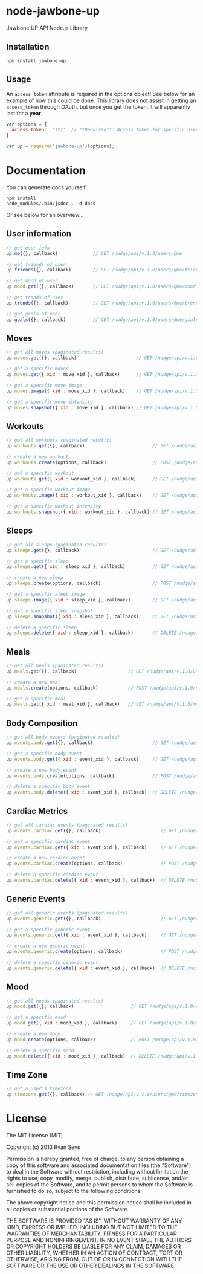 node-jawbone-up
===============

Jawbone UP API Node.js Library

## Installation

`npm install jawbone-up`

## Usage

An `access_token` attribute is required in the options object!
See below for an example of how this could be done. This library does not
assist in getting an `access_token` through OAuth, but once you get the token,
it will apparently last for a **year**.

```javascript
var options = {
  access_token:  'zzz'  // **Required**: Access token for specific user.
}

var up = require('jawbone-up')(options);
```

# Documentation

You can generate docs yourself:

```
npm install
node_modules/.bin/jsdoc . -d docs
```

Or see below for an overview...

## User information

```javascript
// get user info
up.me({}, callback)             // GET /nudge/api/v.1.0/users/@me

// get friends of user
up.friends({}, callback)        // GET /nudge/api/v.1.0/users/@me/friends

// get mood of user
up.mood.get({}, callback)       // GET /nudge/api/v.1.0/users/@me/mood

// get trends of user
up.trends({}, callback)         // GET /nudge/api/v.1.0/users/@me/trends

// get goals of user
up.goals({}, callback)          // GET /nudge/api/v.1.0/users/@me/goals
```

## Moves

```javascript
// get all moves (paginated results)
up.moves.get({}, callback)                      // GET /nudge/api/v.1.0/users/@me/moves

// get a specific moves
up.moves.get({ xid : move_xid }, callback)      // GET /nudge/api/v.1.0/moves/{move_xid}

// get a specific move image
up.moves.image({ xid : move_xid }, callback)    // GET /nudge/api/v.1.0/moves/{move_xid}/image

// get a specific move intensity
up.moves.snapshot({ xid : move_xid }, callback) // GET /nudge/api/v.1.0/moves/{move_xid}/snapshot
```

## Workouts

```javascript
// get all workouts (paginated results)
up.workouts.get({}, callback)                         // GET /nudge/api/v.1.0/users/@me/workouts

// create a new workout
up.workouts.create(options, callback)                 // POST /nudge/api/v.1.0/users/@me/workouts

// get a specific workout
up.workouts.get({ xid : workout_xid }, callback)      // GET /nudge/api/v.1.0/workouts/{workout_xid}

// get a specific workout image
up.workouts.image({ xid : workout_xid }, callback)    // GET /nudge/api/v.1.0/workouts/{workout_xid}/image

// get a specific workout intensity
up.workouts.snapshot({ xid : workout_xid }, callback) // GET /nudge/api/v.1.0/workouts/{workout_xid}/snapshot
```

## Sleeps

```javascript
// get all sleeps (paginated results)
up.sleeps.get({}, callback)                           // GET /nudge/api/v.1.0/users/@me/sleeps

// get a specific sleep
up.sleeps.get({ xid : sleep_xid }, callback)          // GET /nudge/api/v.1.0/sleeps/{sleep_xid}

// create a new sleep
up.sleeps.create(options, callback)                   // POST /nudge/api/v.1.0/users/@me/sleeps

// get a specific sleep image
up.sleeps.image({ xid : sleep_xid }, callback)        // GET /nudge/api/v.1.0/sleeps/{sleep_xid}/image

// get a specific sleep snapshot
up.sleeps.snapshot({ xid : sleep_xid }, callback)     // GET /nudge/api/v.1.0/sleeps/{sleep_xid}/snapshot

// delete a specific sleep
up.sleeps.delete({ xid : sleep_xid }, callback)       // DELETE /nudge/api/v.1.0/sleeps/{sleep_xid}
```

## Meals

```javascript
// get all meals (paginated results)
up.meals.get({}, callback)                   // GET /nudge/api/v.1.0/users/@me/meals

// create a new meal
up.meals.create(options, callback)           // POST /nudge/api/v.1.0/users/@me/meals

// get a specific meal
up.meals.get({ xid : meal_xid }, callback)   // GET /nudge/api/v.1.0/meals/{meal_xid}
```

## Body Composition

```javascript
// get all body events (paginated results)
up.events.body.get({}, callback)                      // GET /nudge/api/v.1.0/users/@me/body_events

// get a specific body event
up.events.body.get({ xid : event_xid }, callback)     // GET /nudge/api/v.1.0/body_events/{event_xid}

// create a new body event
up.events.body.create(options, callback)              // POST /nudge/api/v.1.0/users/@me/body_events

// delete a specific body event
up.events.body.delete({ xid : event_xid }, callback)  // DELETE /nudge/api/v.1.0/body_events/{event_xid}
```

## Cardiac Metrics

```javascript
// get all cardiac events (paginated results)
up.events.cardiac.get({}, callback)                      // GET /nudge/api/v.1.0/users/@me/cardiac_events

// get a specific cardiac event
up.events.cardiac.get({ xid : event_xid }, callback)     // GET /nudge/api/v.1.0/cardiac_events/{event_xid}

// create a new cardiac event
up.events.cardiac.create(options, callback)              // POST /nudge/api/v.1.0/users/@me/cardiac_events

// delete a specific cardiac event
up.events.cardiac.delete({ xid : event_xid }, callback)  // DELETE /nudge/api/v.1.0/cardiac_events/{event_xid}
```

## Generic Events

```javascript
// get all generic events (paginated results)
up.events.generic.get({}, callback)                      // GET /nudge/api/v.1.0/users/@me/generic_events

// get a specific generic event
up.events.generic.get({ xid : event_xid }, callback)     // GET /nudge/api/v.1.0/generic_events/{event_xid}

// create a new generic event
up.events.generic.create(options, callback)              // POST /nudge/api/v.1.0/users/@me/generic_events

// delete a specific generic event
up.events.generic.delete({ xid : event_xid }, callback)  // DELETE /nudge/api/v.1.0/generic_events/{event_xid}
```

## Mood

```javascript
// get all moods (paginated results)
up.mood.get({}, callback)                     // GET /nudge/api/v.1.0/users/@me/mood

// get a specific mood
up.mood.get({ xid : mood_xid }, callback)     // GET /nudge/api/v.1.0/mood/{mood_xid}

// create a new mood
up.mood.create(options, callback)             // POST /nudge/api/v.1.0/users/@me/mood

// delete a specific mood
up.mood.delete({ xid : mood_xid }, callback)  // DELETE /nudge/api/v.1.0/mood/{mood_xid}
```

## Time Zone

```javascript
// get a user's timezone
up.timezone.get({}, callback) // GET /nudge/api/v.1.0/users/@me/timezone
```

# License

The MIT License (MIT)

Copyright (c) 2013 Ryan Seys

Permission is hereby granted, free of charge, to any person obtaining a copy of this software and associated documentation files (the "Software"), to deal in the Software without restriction, including without limitation the rights to use, copy, modify, merge, publish, distribute, sublicense, and/or sell copies of the Software, and to permit persons to whom the Software is furnished to do so, subject to the following conditions:

The above copyright notice and this permission notice shall be included in all copies or substantial portions of the Software.

THE SOFTWARE IS PROVIDED "AS IS", WITHOUT WARRANTY OF ANY KIND, EXPRESS OR IMPLIED, INCLUDING BUT NOT LIMITED TO THE WARRANTIES OF MERCHANTABILITY, FITNESS FOR A PARTICULAR PURPOSE AND NONINFRINGEMENT. IN NO EVENT SHALL THE AUTHORS OR COPYRIGHT HOLDERS BE LIABLE FOR ANY CLAIM, DAMAGES OR OTHER LIABILITY, WHETHER IN AN ACTION OF CONTRACT, TORT OR OTHERWISE, ARISING FROM, OUT OF OR IN CONNECTION WITH THE SOFTWARE OR THE USE OR OTHER DEALINGS IN THE SOFTWARE.

